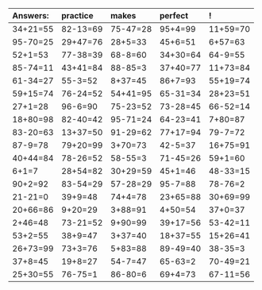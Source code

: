 | Answers: | practice | makes | perfect | ! |
| :--- | :--- | :--- | :--- | :--- |
| 34+21=55 | 82-13=69 | 75-47=28 | 95+4=99 | 11+59=70 | 
| 95-70=25 | 29+47=76 | 28+5=33 | 45+6=51 | 6+57=63 | 
| 52+1=53 | 77-38=39 | 68-8=60 | 34+30=64 | 64-9=55 | 
| 85-74=11 | 43+41=84 | 88-85=3 | 37+40=77 | 11+73=84 | 
| 61-34=27 | 55-3=52 | 8+37=45 | 86+7=93 | 55+19=74 | 
| 59+15=74 | 76-24=52 | 54+41=95 | 65-31=34 | 28+23=51 | 
| 27+1=28 | 96-6=90 | 75-23=52 | 73-28=45 | 66-52=14 | 
| 18+80=98 | 82-40=42 | 95-71=24 | 64-23=41 | 7+80=87 | 
| 83-20=63 | 13+37=50 | 91-29=62 | 77+17=94 | 79-7=72 | 
| 87-9=78 | 79+20=99 | 3+70=73 | 42-5=37 | 16+75=91 | 
| 40+44=84 | 78-26=52 | 58-55=3 | 71-45=26 | 59+1=60 | 
| 6+1=7 | 28+54=82 | 30+29=59 | 45+1=46 | 48-33=15 | 
| 90+2=92 | 83-54=29 | 57-28=29 | 95-7=88 | 78-76=2 | 
| 21-21=0 | 39+9=48 | 74+4=78 | 23+65=88 | 30+69=99 | 
| 20+66=86 | 9+20=29 | 3+88=91 | 4+50=54 | 37+0=37 | 
| 2+46=48 | 73-21=52 | 9+90=99 | 39+17=56 | 53-42=11 | 
| 53+2=55 | 38+9=47 | 3+37=40 | 18+37=55 | 15+26=41 | 
| 26+73=99 | 73+3=76 | 5+83=88 | 89-49=40 | 38-35=3 | 
| 37+8=45 | 19+8=27 | 54-7=47 | 65-63=2 | 70-49=21 | 
| 25+30=55 | 76-75=1 | 86-80=6 | 69+4=73 | 67-11=56 | 
